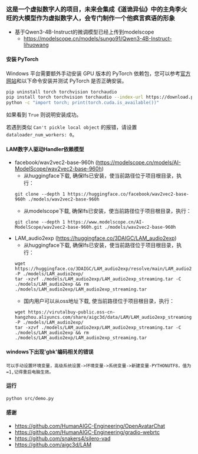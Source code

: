 ### 这是一个虚拟数字人的项目，未来会集成《道诡异仙》中的主角李火旺的大模型作为虚拟数字人，会专门制作一个他疯言疯语的形象
* 基于Qwen3-4B-Instruct的微调模型已经上传到modelscope
  * https://modelscope.cn/models/sungo91/Qwen3-4B-Instruct-lihuowang

#### 安装 PyTorch

Windows 平台需要额外手动安装 GPU 版本的 PyTorch 依赖包，您可以参考[官方网站](https://pytorch.org/get-started/locally/)和以下命令安装并测试 PyTorch 是否正确安装。

```bash
pip uninstall torch torchvision torchaudio
pip install torch torchvision torchaudio --index-url https://download.pytorch.org/whl/cu126
python -c "import torch; print(torch.cuda.is_available())"
```

如果看到 `True` 则说明安装成功。

若遇到类似 `Can't pickle local object` 的报错，请设置 `dataloader_num_workers: 0`。

#### LAM数字人驱动Handler依赖模型
* facebook/wav2vec2-base-960h (https://modelscope.cn/models/AI-ModelScope/wav2vec2-base-960h)
  * 从huggingface下载, 确保lfs已安装，使当前路径位于项目根目录，执行：
  ```
  git clone --depth 1 https://huggingface.co/facebook/wav2vec2-base-960h ./models/wav2vec2-base-960h
  ```
  * 从modelscope下载, 确保lfs已安装，使当前路径位于项目根目录，执行：
  ```
  git clone --depth 1 https://www.modelscope.cn/AI-ModelScope/wav2vec2-base-960h.git ./models/wav2vec2-base-960h
  ```
* LAM_audio2exp (https://huggingface.co/3DAIGC/LAM_audio2exp)
  * 从huggingface下载, 确保lfs已安装，使当前路径位于项目根目录，执行：
  ```
  wget https://huggingface.co/3DAIGC/LAM_audio2exp/resolve/main/LAM_audio2exp_streaming.tar -P ./models/LAM_audio2exp/
  tar -xzvf ./models/LAM_audio2exp/LAM_audio2exp_streaming.tar -C ./models/LAM_audio2exp && rm ./models/LAM_audio2exp/LAM_audio2exp_streaming.tar
  ```
  * 国内用户可以从oss地址下载, 使当前路径位于项目根目录，执行：
  ```
  wget https://virutalbuy-public.oss-cn-hangzhou.aliyuncs.com/share/aigc3d/data/LAM/LAM_audio2exp_streaming.tar -P ./models/LAM_audio2exp/
  tar -xzvf ./models/LAM_audio2exp/LAM_audio2exp_streaming.tar -C ./models/LAM_audio2exp && rm ./models/LAM_audio2exp/LAM_audio2exp_streaming.tar
  ```


#### windows下出现'gbk'编码相关的错误
  ``` 
可以手动设置环境变量，高级系统设置->环境变量->系统变量->新建变量-PYTHONUTF8，值为=1,记得重启电脑生效。
  ```

#### 运行
```bash
python src/demo.py
```

#### 感谢
* https://github.com/HumanAIGC-Engineering/OpenAvatarChat
* https://github.com/HumanAIGC-Engineering/gradio-webrtc
* https://github.com/snakers4/silero-vad
* https://github.com/aigc3d/LAM

